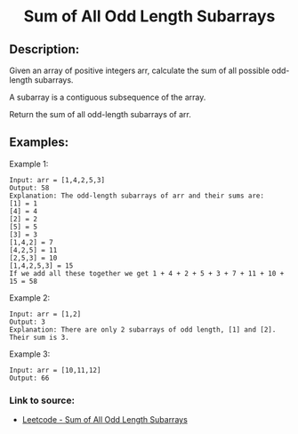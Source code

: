 <h1 align="center">Sum of All Odd Length Subarrays</h1>

## Description:
Given an array of positive integers arr, calculate the sum of all possible odd-length subarrays.

A subarray is a contiguous subsequence of the array.

Return the sum of all odd-length subarrays of arr.

## Examples:

Example 1:

```
Input: arr = [1,4,2,5,3]
Output: 58
Explanation: The odd-length subarrays of arr and their sums are:
[1] = 1
[4] = 4
[2] = 2
[5] = 5
[3] = 3
[1,4,2] = 7
[4,2,5] = 11
[2,5,3] = 10
[1,4,2,5,3] = 15
If we add all these together we get 1 + 4 + 2 + 5 + 3 + 7 + 11 + 10 + 15 = 58
```

Example 2:

```
Input: arr = [1,2]
Output: 3
Explanation: There are only 2 subarrays of odd length, [1] and [2]. Their sum is 3.
```

Example 3:

```
Input: arr = [10,11,12]
Output: 66
```


### Link to source: 
- <a href="https://leetcode.com/problems/sum-of-all-odd-length-subarrays/">Leetcode - Sum of All Odd Length Subarrays</a>

